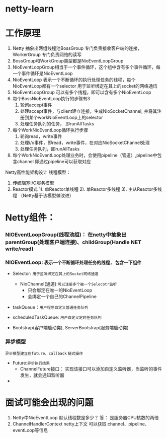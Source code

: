 # netty-learn

# 工作原理

1. Netty 抽象出两组线程池BossGroup 专门负责接收客户端的连接，
   WorkerGroup 专门负责网络的读写
2. BossGroup和WorkGroup类型都是NioEventLoopGroup
3. NioEventLoopGroup相当于一个事件循环，这个组中含有多个事件循环，每一个事件循环是NioEventLoop
4. NioEventLoop 表示一个不断循环的执行处理任务的线程，每个NioEventLoop都有一个selector 用于监听绑定在其上的socket的网络通讯
5. NioEventLoopGroup 可以有多个线程，即可以含有多个NioEventLoop
6. 每个BossNioEventLoop执行的步骤有3
    1) 轮询accept事件
    2) 处理accept事件，与client建立连接，生成NioSocketChannel, 并将其注册到某个workNioEventLoop上的selector
    3) 处理任务队列的任务， 即runAllTasks
7. 每个WorkNioEventLoop循环执行步骤
    1) 轮询read，write事件
    2) 处理i/o事件，即read，write事件，在对应NioSocketChannel处理
    3) 处理任务队列，即runAllTasks
8. 每个WorkNioEventLoop处理业务时，会使用pipeline（管道）,pipeline中包含channel 即通过pipeline可以获取对应

Netty高性能架构设计
线程模型：

1. 传统阻塞I/O服务模型
2. Reactor模式
   1). 单Reactor单线程
   2). 单Reactor多线程
   3). 主从Reactor多线程 （Netty基于该模型做改进）

# Netty组件：

### NIOEventLoopGroup(线程池组)： 在netty中抽象出 parentGroup(处理客户端连接)、childGroup(Handle NET write/read)

### NIOEventLoop: ``表示一个不断循环处理任务的线程, 包含一下组件``

* Selector: ``用于监听绑定在其上的Socket网络通道``
    * NioChannel(通道):``可以注册多个被一个Selecotr监听``
        * 只会绑定在唯一的NioEventLoop
        * 会绑定一个自己的ChannelPipeline
* taskQueue：``用户程序自定义普通任务队列``
* scheduledTaskQueue: ``用户自定义定时任务队列``

* Bootstrap(客户端启动类), ServerBootstrap(服务端启动类)


### 异步模型

``异步模型建立在future、callback``
``链式操作``

* Future:``异步执行结果``
    * ChannelFuture接口： 实现该接口可以添加自定义监听器，当监听的事件发生，就会通知监听器
*

# 面试可能会出现的问题

1. Netty中NioEventLoop 默认线程数是多少？ 答： 是服务器CPU核数的两倍
2. ChannelHandlerContext netty上下文 可以获取 channel、pipeline、eventLoop等信息